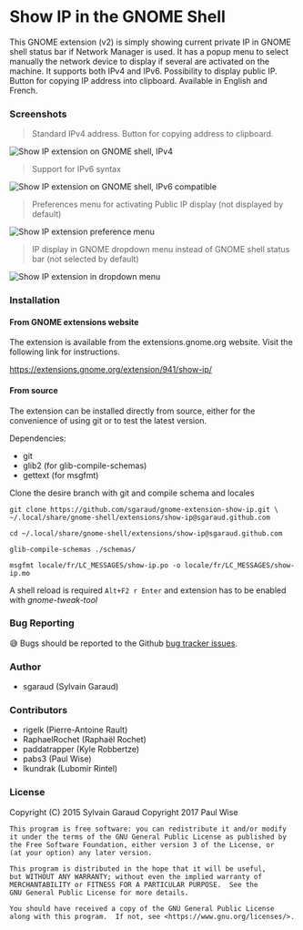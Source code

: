 # Show IP in the GNOME Shell

This GNOME extension (v2) is simply showing current private IP in
GNOME shell status bar if Network Manager is used.  It has a popup
menu to select manually the network device to display if several are
activated on the machine. It supports both IPv4 and IPv6. Possibility to 
display public IP. Button for copying IP address into clipboard. Available in English and French.

### Screenshots

> Standard IPv4 address. Button for copying address to clipboard.

![Show IP extension on GNOME shell, IPv4](show_ipv4_screenshot.png?raw=true
 "Show IPv4 GNOME extension")

> Support for IPv6 syntax

![Show IP extension on GNOME shell, IPv6 compatible](show_ipv6_screenshot.png?raw=true
 "Show IPv6 GNOME extension")

> Preferences menu for activating Public IP display (not displayed by default)

![Show IP extension preference menu](show_ip_pref_menu_screenshot.png?raw=true
 "Show IP pref menu GNOME extension")

> IP display in GNOME dropdown menu instead of GNOME shell status bar (not selected by default)

![Show IP extension in dropdown menu](show_ip_dropdown_menu_screenshot.png?raw=true
 "Show IP dropdown menu GNOME extension")


### Installation

#### From GNOME extensions website

The extension is available from the
extensions.gnome.org website. Visit the following link for
instructions.

https://extensions.gnome.org/extension/941/show-ip/

#### From source

The extension can be installed directly from source,
either for the convenience of using git or to test the latest version.

Dependencies:
 * git
 * glib2 (for glib-compile-schemas)
 * gettext (for msgfmt)

Clone the desire branch with git and compile schema and locales 

    git clone https://github.com/sgaraud/gnome-extension-show-ip.git \
    ~/.local/share/gnome-shell/extensions/show-ip@sgaraud.github.com
    
    cd ~/.local/share/gnome-shell/extensions/show-ip@sgaraud.github.com
    
    glib-compile-schemas ./schemas/
    
    msgfmt locale/fr/LC_MESSAGES/show-ip.po -o locale/fr/LC_MESSAGES/show-ip.mo

A shell reload is required <code>Alt+F2 r Enter</code> and extension
has to be enabled with *gnome-tweak-tool*

### Bug Reporting

:sweat_smile: Bugs should be reported to the Github [bug tracker
issues](https://github.com/sgaraud/gnome-extension-show-ip/issues).

### Author

  * sgaraud (Sylvain Garaud)
  
### Contributors

  * rigelk (Pierre-Antoine Rault)
  * RaphaelRochet (Raphaël Rochet) 
  * paddatrapper (Kyle Robbertze)
  * pabs3 (Paul Wise)
  * lkundrak (Lubomir Rintel)

### License

Copyright (C) 2015 Sylvain Garaud
Copyright 2017 Paul Wise

    This program is free software: you can redistribute it and/or modify
    it under the terms of the GNU General Public License as published by
    the Free Software Foundation, either version 3 of the License, or
    (at your option) any later version.

    This program is distributed in the hope that it will be useful,
    but WITHOUT ANY WARRANTY; without even the implied warranty of
    MERCHANTABILITY or FITNESS FOR A PARTICULAR PURPOSE.  See the
    GNU General Public License for more details.

    You should have received a copy of the GNU General Public License
    along with this program.  If not, see <https://www.gnu.org/licenses/>.
